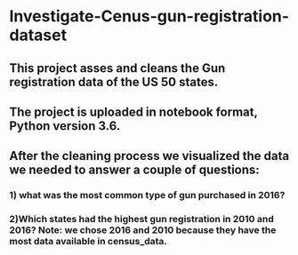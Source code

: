 # Investigate-Cenus-gun-registration-dataset
## This project asses and cleans the Gun registration data of the US 50 states. 
## The project is uploaded in notebook format, Python version 3.6.
## After the cleaning process we visualized the data we needed to answer a couple of questions:
### 1) what was the most common type of gun purchased in 2016?
### 2)Which states had the highest gun registration in 2010 and 2016? Note: we chose 2016 and 2010 because they have the most data available in census_data.
